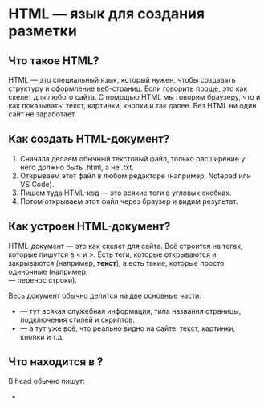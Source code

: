 # HTML — язык для создания разметки

## Что такое HTML?

HTML — это специальный язык, который нужен, чтобы создавать структуру и оформление веб-страниц. Если говорить проще, это как скелет для любого сайта. С помощью HTML мы говорим браузеру, что и как показывать: текст, картинки, кнопки и так далее. Без HTML ни один сайт не заработает.

## Как создать HTML-документ?

1. Сначала делаем обычный текстовый файл, только расширение у него должно быть .html, а не .txt.
2. Открываем этот файл в любом редакторе (например, Notepad или VS Code).
3. Пишем туда HTML-код — это всякие теги в угловых скобках.
4. Потом открываем этот файл через браузер и видим результат.

## Как устроен HTML-документ?

HTML-документ — это как скелет для сайта. Всё строится на тегах, которые пишутся в < и >. Есть теги, которые открываются и закрываются (например, <b>текст</b>), а есть такие, которые просто одиночные (например, <br> — перенос строки).

Весь документ обычно делится на две основные части:
- <head> — тут всякая служебная информация, типа названия страницы, подключения стилей и скриптов.
- <body> — а тут уже всё, что реально видно на сайте: текст, картинки, кнопки и т.д.

## Что находится в <head>?

В head обычно пишут:
- <title> — это то, что будет написано на вкладке браузера.
- <meta> — всякие метаданные, например, ключевые слова для поисковиков или описание страницы.
- <link> — подключение внешних файлов, например, стилей.
- <style> — можно прямо тут прописать CSS.
- <script> — если нужен какой-то JavaScript.

## Пример мета-тегов

Мета-теги нужны, чтобы браузер и поисковики понимали, что это за страница. Например:
- <meta name="description" content="Описание страницы">
- <meta name="keywords" content="html, web, сайт">
- <meta http-equiv="refresh" content="5; url=https://example.com"> — автоматически перекинет на другой сайт через 5 секунд.

## Что можно настроить в <body>?

В body можно задать:
- Цвет фона (bgcolor)
- Картинку на фон (background)
- Цвет текста и ссылок
- Отступы от краёв страницы

## Как форматировать текст?

Есть два типа тегов для форматирования:
- Логические — они больше про смысл (например, <strong> — важный текст, <em> — выделить интонацией).
- Физические — они про внешний вид (например, <b> — жирный, <i> — курсив, <u> — подчёркнутый).

## Как делать списки?

- <ul> — маркированный список (точки)
- <ol> — нумерованный список (цифры или буквы)
- <li> — элемент списка

## Как вставить картинку?

Для этого есть тег <img>. Обязательный параметр — src, то есть путь к картинке. Можно ещё указать ширину, высоту, рамку и т.д.

## Комментарии

В HTML можно писать комментарии, чтобы объяснить себе или другим, что происходит в коде. Они не отображаются на странице. Пример:
<!-- Это комментарий -->

## Гиперссылки

Чтобы сделать ссылку на другой сайт или страницу, используем тег <a>. Внутри указываем адрес (href) и текст ссылки. Пример:
<a href="https://google.com">Перейти на Google</a>

Можно делать ссылки на email, файлы или даже на определённое место на этой же странице.

## Таблицы

Таблицы нужны, чтобы красиво показывать данные в виде строк и столбцов. Основные теги:
- <table> — сама таблица
- <tr> — строка
- <td> — ячейка
- <th> — заголовок ячейки (обычно жирный)

Можно настраивать ширину, высоту, объединять ячейки, делать цветные строки и так далее.

# Лекция 1: Введение в Web

## О чём курс?

В этом курсе мы разберём, как устроен web, как работает JavaScript, что такое клиент и сервер, как они общаются, и как вообще создавать современные сайты и приложения. Будет и про фронтенд, и про бэкенд, и даже про real-time сообщения.

## Как работает web-приложение?

1. Пользователь вводит адрес сайта (URL)
2. Браузер скачивает HTML-документ
3. Браузер разбирает HTML и подгружает картинки, стили, скрипты
4. Всё это рендерится и показывается на экране

## Что такое URL?

URL — это адрес любого ресурса в интернете. Например:
http://mi-ami.ru:8080/profile/account.html?gender=male&age=13#comments
- http — протокол
- mi-ami.ru — домен (имя сайта)
- 8080 — порт (обычно не пишут, если стандартный)
- /profile/account.html — путь до файла
- ?gender=male&age=13 — параметры запроса
- #comments — якорь (переход к нужному месту на странице)

## HTTP — как браузер общается с сервером

HTTP — это протокол, по которому браузер и сервер обмениваются данными. Каждый раз, когда мы что-то загружаем, отправляется HTTP-запрос, а сервер отвечает HTTP-ответом. Есть разные методы (GET, POST и т.д.), статусы (200 — всё ок, 404 — не найдено, 500 — ошибка сервера).

## Документы и их типы

Когда сервер отвечает, он отправляет не только сам файл, но и говорит, что это за тип данных (например, text/html, image/png и т.д.). Бывают статические файлы (лежат на сервере) и динамические (генерируются на лету).

## DOCTYPE

В начале HTML-файла обычно пишут <!DOCTYPE html> — это чтобы браузер понял, что перед ним современный HTML5.

# Лекция 2: Основы JavaScript

## С чего начинается JavaScript?

JavaScript — это язык, который оживляет сайты. На нём можно делать анимации, реагировать на действия пользователя, отправлять запросы на сервер и вообще творить магию на странице. Если HTML — это скелет, CSS — одежда, то JS — это мозги и мышцы сайта.

### Переменные

В JS переменные — это как коробки, в которые можно что-то положить. Есть три способа объявить переменную:
- let — современный и самый часто используемый способ
- const — если значение не должно меняться
- var — старый способ, лучше не использовать

### Типы данных

JS не заставляет указывать тип переменной. Можно положить в переменную число, строку, объект — и всё будет работать. Но иногда из-за этого бывают странные баги.

### Преобразование типов

JS сам пытается преобразовать типы, если ему так удобнее. Например, если сложить строку и число, получится строка. Иногда это удобно, иногда — головная боль.

### Операции и сравнения

- Арифметика: +, -, *, /, %, ++, --
- Сравнения: >, <, >=, <=, == (нестрогое сравнение), === (строгое сравнение)
- if/else — обычная проверка условий
- Тернарный оператор: (условие) ? если_да : если_нет

### Циклы

- for — когда знаешь, сколько раз повторять
- while — пока условие выполняется
- do...while — сначала делаем, потом проверяем

### Функции

Функция — это кусок кода, который можно вызывать сколько угодно раз. Можно передавать параметры, возвращать результат. Есть обычные функции, стрелочные (=>), а ещё функции можно хранить в переменных.

### Объекты

Объект — это как коробка с подписанными ячейками. Например:
```js
const user = { name: "Вася", age: 20 };
```
Доступ к полям: user.name или user["age"].

### Массивы

Массив — это список значений. Можно хранить что угодно, даже другие массивы или объекты. Методы: push, pop, shift, unshift, slice, splice, forEach, map, filter, reduce и т.д.

### Деструктуризация

Можно быстро доставать значения из объектов и массивов:
```js
const [a, b] = [1, 2];
const {name, age} = user;
```

### Map и Set

Map — коллекция пар ключ-значение (ключи могут быть чем угодно). Set — коллекция только уникальных значений.

### JSON

JSON — это формат для обмена данными между сервером и браузером. В JS есть методы JSON.stringify (объект → строка) и JSON.parse (строка → объект).

### Классы

Классы — это шаблоны для создания похожих объектов. Можно делать наследование, приватные поля, геттеры/сеттеры, статические методы.

# Лекция 3: Углубленный JavaScript

## Rest и Spread

Rest — собирает все аргументы функции в массив:
```js
function sumAll(...args) { return args.reduce((a, b) => a + b); }
```
Spread — разворачивает массив в отдельные значения:
```js
Math.max(...[1, 2, 3])
```

## Замыкания

Функция может запоминать переменные из внешнего окружения. Это и есть замыкание. Очень мощная штука, позволяет делать приватные данные и всякие хитрые конструкции.

## Прототипы и наследование

В JS у каждого объекта есть прототип — другой объект, откуда берутся свойства, если их нет у самого объекта. Это основа наследования в JS.

## Модули

Модули — это файлы, которые можно импортировать друг в друга. В современном JS используются import/export. Модули помогают не путаться в большом проекте.

## Обработка ошибок

В JS есть try...catch...finally. Можно ловить ошибки, кидать свои (throw new Error), делать свои классы ошибок.

## Регулярные выражения

RegExp — мощный инструмент для поиска и замены текста по шаблону. Можно искать, заменять, проверять строки.

## События

В браузере всё крутится вокруг событий: клик, наведение, нажатие клавиши и т.д. Можно вешать обработчики через addEventListener, отменять стандартное поведение (preventDefault), останавливать всплытие (stopPropagation).

# Лекция 4: Архитектура Web

## Как работает браузер?

Браузер сначала скачивает HTML, потом строит DOM (дерево элементов), потом CSSOM (дерево стилей), потом объединяет их в Render Tree, рассчитывает размеры и позиции (Layout), и только потом рисует (Paint). Всё это происходит очень быстро, но если страница большая или много скриптов — может тормозить.

## Ограничения JS в браузере

JS не может работать с файлами на диске напрямую, запускать программы, делать всё, что хочет. Это ради безопасности.

## Npm и библиотеки

Npm — это огромный склад готовых JS-библиотек. Можно подключать их через npm install, а можно просто через CDN.

## Архитектура и принципы

- DRY — не повторяйся
- KISS — делай проще
- SOLID — принципы ООП
- Декомпозиция — дели код на модули и компоненты
- MVC — разделяй данные (Model), отображение (View) и логику (Controller)
- Роутинг — переключение между страницами/видами

## CSS-архитектура

- SMACSS, BEM, OOCSS — разные подходы к организации стилей
- Лучше держать стили рядом с компонентами
- Использовать модули, чтобы не было конфликтов имён

# Лекция 5: Node.js

## Как браузер находит сервер?

- У каждого сайта есть IP-адрес
- DNS — это как телефонная книга, переводит имя сайта в IP
- TCP — протокол для соединения, тройное рукопожатие (SYN, SYN/ACK, ACK)

## Как работает сервер?

- Браузер отправляет HTTP-запрос
- Сервер отвечает (HTML, JSON, файл и т.д.)
- Браузер показывает результат

## Клиент-серверная модель

- Клиент — это браузер
- Сервер — это программа, которая отвечает на запросы
- Бывают статические сайты (только отдаёт файлы) и динамические (генерирует ответ на лету)

## Node.js

Node.js — это среда, чтобы запускать JS вне браузера. Можно делать серверы, консольные утилиты, даже программы для микроконтроллеров. Быстро, асинхронно, удобно для API.

## Как использовать Node.js?

1. Пишем файл .js
2. Запускаем через node файл.js
3. Можно делать сервер, который отвечает на запросы

## Nest.js и TypeScript

Nest.js — это фреймворк для серверов на TypeScript. Там уже есть архитектура, валидация, роутинг и всё, что нужно для серьёзных проектов.
TypeScript — это JS с типами. Помогает ловить ошибки до запуска, делает код понятнее.

# Лекция 6: AJAX

## Что такое AJAX?

AJAX — это способ отправлять запросы на сервер и получать ответы, не перезагружая страницу. Можно подгружать данные, отправлять формы, делать интерактивные приложения.

## XMLHttpRequest и Fetch

- XMLHttpRequest — старый способ, но до сих пор работает
- fetch — современный способ, работает на промисах, удобнее и чище

Пример:
```js
fetch('/api/data')
  .then(res => res.json())
  .then(data => console.log(data));
```

## Форматы данных

- JSON — самый популярный
- Текст, HTML, XML, файлы (Blob, FormData)

# Лекция 7: Асинхронный JavaScript

## Асинхронность

JS однопоточный, но может делать несколько дел одновременно за счёт событий и очередей задач (Event Loop). Есть макротаски (setTimeout, setInterval), микротаски (Promise), рендеринг.

## Callback Hell и Promise

Если вкладывать колбэки друг в друга, получается "ад колбэков". Чтобы этого избежать, придумали Promise. С ними код становится чище и понятнее.

## Async/Await

Это синтаксис, который позволяет писать асинхронный код так, будто он синхронный. await ждёт выполнения промиса, async делает функцию асинхронной.

## Итог

JS — мощный язык для веба. Можно делать всё: от простых сайтов до сложных приложений и серверов. Главное — не бояться экспериментировать и разбираться в новых технологиях! 
